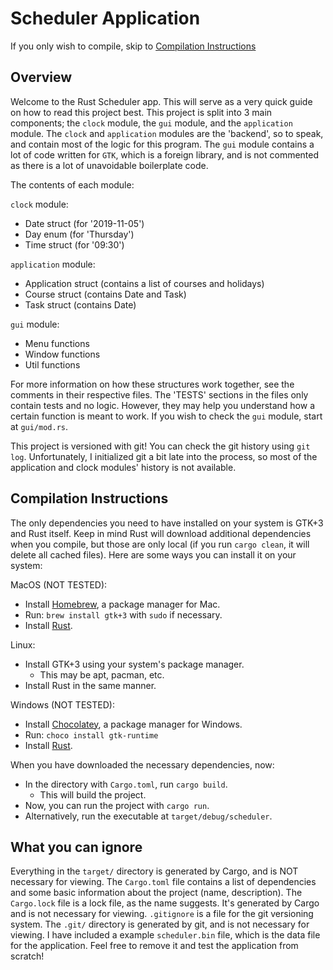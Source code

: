 # Scheduler Application

If you only wish to compile, skip to [Compilation Instructions](##Compilation-Instructions)

## Overview
Welcome to the Rust Scheduler app. This will serve as a very quick guide on how to read this project best. This project is split into 3 main components; the `clock` module, the `gui` module, and the `application` module. The `clock` and `application` modules are the 'backend', so to speak, and contain most of the logic for this program. The `gui` module contains a lot of code written for `GTK`, which is a foreign library, and is not commented as there is a lot of unavoidable boilerplate code.

The contents of each module:

`clock` module:
- Date struct (for '2019-11-05')
- Day enum (for 'Thursday')
- Time struct (for '09:30')

`application` module:
- Application struct (contains a list of courses and holidays)
- Course struct (contains Date and Task)
- Task struct (contains Date)

`gui` module:
- Menu functions
- Window functions
- Util functions

For more information on how these structures work together, see the comments in their respective files. The 'TESTS' sections in the files only contain tests and no logic. However, they may help you understand how a certain function is meant to work. If you wish to check the `gui` module, start at `gui/mod.rs`.

This project is versioned with git! You can check the git history using `git log`. Unfortunately, I initialized git a bit late into the process, so most of the application and clock modules' history is not available.

## Compilation Instructions

The only dependencies you need to have installed on your system is GTK+3 and Rust itself. Keep in mind Rust will download additional dependencies when you compile, but those are only local (if you run `cargo clean`, it will delete all cached files). Here are some ways you can install it on your system:

MacOS (NOT TESTED):
- Install [Homebrew](https://brew.sh/), a package manager for Mac.
- Run: `brew install gtk+3` with `sudo` if necessary.
- Install [Rust](https://www.rust-lang.org/tools/install).

Linux:
- Install GTK+3 using your system's package manager.
    - This may be apt, pacman, etc.
- Install Rust in the same manner.

Windows (NOT TESTED):
- Install [Chocolatey](https://chocolatey.org/install), a package manager for Windows.
- Run: `choco install gtk-runtime`
- Install [Rust](https://www.rust-lang.org/tools/install).

When you have downloaded the necessary dependencies, now:
- In the directory with `Cargo.toml`, run `cargo build`.
    - This will build the project.
- Now, you can run the project with `cargo run`.
- Alternatively, run the executable at `target/debug/scheduler`.

## What you can ignore

Everything in the `target/` directory is generated by Cargo, and is NOT necessary for viewing. The `Cargo.toml` file contains a list of dependencies and some basic information about the project (name, description). The `Cargo.lock` file is a lock file, as the name suggests. It's generated by Cargo and is not necessary for viewing. `.gitignore` is a file for the git versioning system. The `.git/` directory is generated by git, and is not necessary for viewing. I have included a example `scheduler.bin` file, which is the data file for the application. Feel free to remove it and test the application from scratch!
